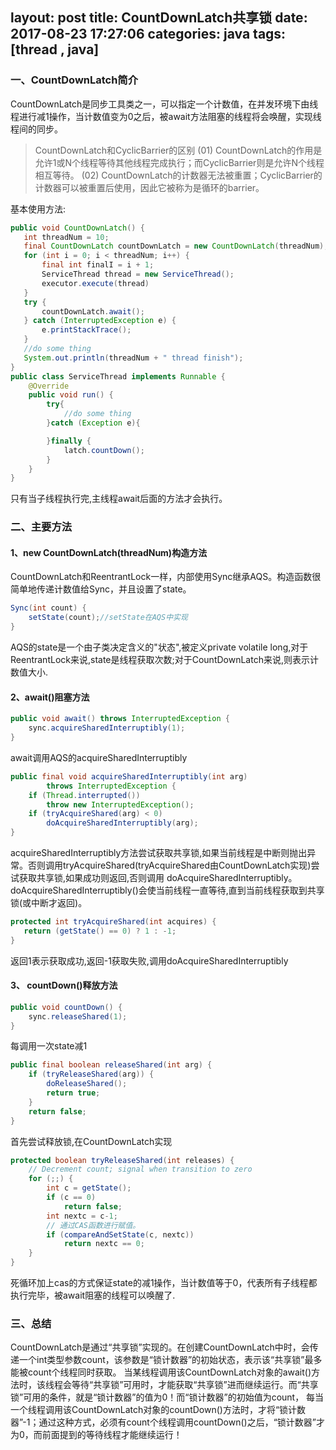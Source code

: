 layout: post
title: CountDownLatch共享锁
date: 2017-08-23 17:27:06
categories: java
tags: [thread , java]
---
### 一、CountDownLatch简介
CountDownLatch是同步工具类之一，可以指定一个计数值，在并发环境下由线程进行减1操作，当计数值变为0之后，被await方法阻塞的线程将会唤醒，实现线程间的同步。
>CountDownLatch和CyclicBarrier的区别
>(01) CountDownLatch的作用是允许1或N个线程等待其他线程完成执行；而CyclicBarrier则是允许N个线程相互等待。
>(02) CountDownLatch的计数器无法被重置；CyclicBarrier的计数器可以被重置后使用，因此它被称为是循环的barrier。

<!-- more -->
基本使用方法:
```java
public void CountDownLatch() {
   int threadNum = 10;
   final CountDownLatch countDownLatch = new CountDownLatch(threadNum);
   for (int i = 0; i < threadNum; i++) {
       final int finalI = i + 1;
       ServiceThread thread = new ServiceThread();
       executor.execute(thread)
   }
   try {
       countDownLatch.await();
   } catch (InterruptedException e) {
       e.printStackTrace();
   }
   //do some thing
   System.out.println(threadNum + " thread finish");
}
public class ServiceThread implements Runnable {
    @Override
    public void run() {
        try{
            //do some thing
        }catch (Exception e){

        }finally {
            latch.countDown();
        }
    }
}

```
只有当子线程执行完,主线程await后面的方法才会执行。
### 二、主要方法
#### 1、new CountDownLatch(threadNum)构造方法
CountDownLatch和ReentrantLock一样，内部使用Sync继承AQS。构造函数很简单地传递计数值给Sync，并且设置了state。
```java
Sync(int count) {
    setState(count);//setState在AQS中实现
}
```
AQS的state是一个由子类决定含义的"状态",被定义private volatile long,对于ReentrantLock来说,state是线程获取次数;对于CountDownLatch来说,则表示计数值大小.
#### 2、await()阻塞方法
```java
public void await() throws InterruptedException {
    sync.acquireSharedInterruptibly(1);
}
```
await调用AQS的acquireSharedInterruptibly
```java
public final void acquireSharedInterruptibly(int arg)
        throws InterruptedException {
    if (Thread.interrupted())
        throw new InterruptedException();
    if (tryAcquireShared(arg) < 0)
        doAcquireSharedInterruptibly(arg);
}
```
acquireSharedInterruptibly方法尝试获取共享锁,如果当前线程是中断则抛出异常。否则调用tryAcquireShared(tryAcquireShared由CountDownLatch实现)尝试获取共享锁,如果成功则返回,否则调用
doAcquireSharedInterruptibly。doAcquireSharedInterruptibly()会使当前线程一直等待,直到当前线程获取到共享锁(或中断才返回)。
```java
protected int tryAcquireShared(int acquires) {
   return (getState() == 0) ? 1 : -1;
}
```
返回1表示获取成功,返回-1获取失败,调用doAcquireSharedInterruptibly
#### 3、 countDown()释放方法
```java
public void countDown() {
    sync.releaseShared(1);
}
```
每调用一次state减1
```java
public final boolean releaseShared(int arg) {
    if (tryReleaseShared(arg)) {
        doReleaseShared();
        return true;
    }
    return false;
}
```
首先尝试释放锁,在CountDownLatch实现
```java
protected boolean tryReleaseShared(int releases) {
    // Decrement count; signal when transition to zero
    for (;;) {
        int c = getState();
        if (c == 0)
            return false;
        int nextc = c-1;
        // 通过CAS函数进行赋值。
        if (compareAndSetState(c, nextc))
            return nextc == 0;
    }
}
```
死循环加上cas的方式保证state的减1操作，当计数值等于0，代表所有子线程都执行完毕，被await阻塞的线程可以唤醒了.
### 三、总结
CountDownLatch是通过“共享锁”实现的。在创建CountDownLatch中时，会传递一个int类型参数count，该参数是“锁计数器”的初始状态，表示该“共享锁”最多能被count个线程同时获取。
当某线程调用该CountDownLatch对象的await()方法时，该线程会等待“共享锁”可用时，才能获取“共享锁”进而继续运行。而“共享锁”可用的条件，就是“锁计数器”的值为0！而“锁计数器”的初始值为count，
每当一个线程调用该CountDownLatch对象的countDown()方法时，才将“锁计数器”-1；通过这种方式，必须有count个线程调用countDown()之后，“锁计数器”才为0，而前面提到的等待线程才能继续运行！




